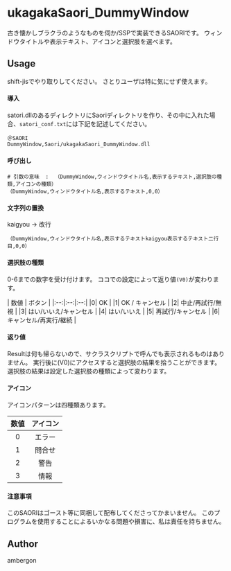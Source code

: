 # ukagakaSaori_DummyWindow
古き懐かしブラクラのようなものを伺か/SSPで実装できるSAORIです。
ウィンドウタイトルや表示テキスト、アイコンと選択肢を選べます。


## Usage
shift-jisでやり取りしてください。
さとりユーザは特に気にせず使えます。


#### 導入
satori.dllのあるディレクトリにSaoriディレクトリを作り、その中に入れた場合、`satori_conf.txt`には下記を記述してください。
```
＠SAORI
DummyWindow,Saori/ukagakaSaori_DummyWindow.dll
```


#### 呼び出し
```
# 引数の意味  :  （DummyWindow,ウィンドウタイトル名,表示するテキスト,選択肢の種類,アイコンの種類）
（DummyWindow,ウィンドウタイトル名,表示するテキスト,0,0）
```


#### 文字列の置換
kaigyou -> 改行
```
（DummyWindow,ウィンドウタイトル名,表示するテキストkaigyou表示するテキスト二行目,0,0）
```


#### 選択肢の種類
0-6までの数字を受け付けます。
ココでの設定によって返り値`(V0)`が変わります。


| 数値 | ボタン |
|:--:|:--:|:--:|
|0| OK |
|1| OK / キャンセル |
|2| 中止/再試行/無視 |
|3| はい/いいえ/キャンセル |
|4| はい/いいえ |
|5| 再試行/キャンセル |
|6| キャンセル/再実行/継続 |


#### 返り値
Resultは何も帰らないので、サクラスクリプトで呼んでも表示されるものはありません。
実行後に(V0)にアクセスすると選択肢の結果を拾うことができます。
選択肢の結果は設定した選択肢の種類によって変わります。


#### アイコン
アイコンパターンは四種類あります。

| 数値 | アイコン |
|:--:|:--:|
| 0 | エラー |
| 1 | 問合せ |
| 2 | 警告 |
| 3 | 情報 |




#### 注意事項
このSAORIはゴースト等に同梱して配布してくださってかまいません。
このプログラムを使用することによるいかなる問題や損害に、私は責任を持ちません。


## Author
ambergon










